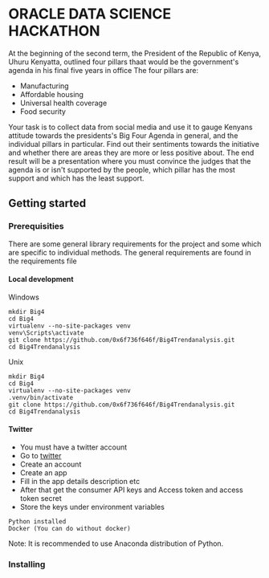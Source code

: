 # ORACLE DATA SCIENCE HACKATHON
At the beginning of the second term, the President of the Republic of Kenya, Uhuru Kenyatta, outlined four pillars thaat would be the government's agenda in his final five years in office The four pillars are:
* Manufacturing
* Affordable housing
* Universal health coverage
* Food security

Your task is to collect data from social media and use it to gauge Kenyans attitude towards the presidents's Big Four Agenda in general, and the individual pillars in particular. Find out their sentiments towards the initiative and whether there are areas they are more or less positive about. The end result will be a presentation where you must convince the judges that the agenda is or isn't supported by the people, which pillar has the most support and which has the least support.

## Getting started

### Prerequisities
There are some general library requirements for the project and some which are specific to individual methods. The general requirements are found in the requirements file
#### Local development
Windows
```
mkdir Big4
cd Big4
virtualenv --no-site-packages venv
venv\Scripts\activate
git clone https://github.com/0x6f736f646f/Big4Trendanalysis.git
cd Big4Trendanalysis
```
Unix
```
mkdir Big4
cd Big4
virtualenv --no-site-packages venv
.venv/bin/activate
git clone https://github.com/0x6f736f646f/Big4Trendanalysis.git
cd Big4Trendanalysis
```
#### Twitter
* You must have a twitter account
* Go to [twitter](https://developer.twitter.com/apps)
* Create an account
* Create an app
* Fill in the app details description etc
* After that get the consumer API keys and Access token and access token secret
* Store the keys under environment variables
```
Python installed
Docker (You can do without docker)
```
Note: It is recommended to use Anaconda distribution of Python.

### Installing

